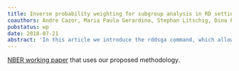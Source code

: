 ```yaml
---
title: Inverse probability weighting for subgroup analysis in RD settings
coauthors: Andre Cazor, Maria Paula Gerardino, Stephan Litschig, Dina Pomeranz
pubstatus: wp
date: 2018-07-21
abstract: 'In this article we introduce the rddsga command, which allows to conduct binary subgroup analysis in regression discontinuity designs. Observations in each subgroup are weighted by the inverse of their conditional probabilities to belong to that subgroup, given a set of covariates. Analyzing the differential treatment effect in the re-weighted sample helps to isolate the difference due to the subgroup characteristic of interest from other observable dimensions. This methodology is illustrated with a real example based on Meyersson (2014). We find that the threshold-crossing effect is only significant for one of the subgroups, and that the difference between both subgroups is underestimated when not correcting by inverse probability score weighting.'
---
```


[NBER working paper](http://www.nber.org/papers/w23978) that uses our proposed methodology.
